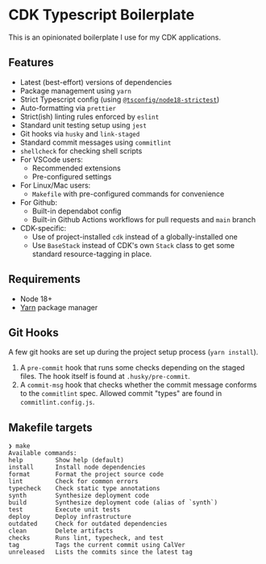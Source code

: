 # CDK Typescript Boilerplate

This is an opinionated boilerplate I use for my CDK applications.

## Features

- Latest (best-effort) versions of dependencies
- Package management using `yarn`
- Strict Typescript config (using [`@tsconfig/node18-strictest`](https://github.com/tsconfig/bases#node-18--strictest-tsconfigjson))
- Auto-formatting via `prettier`
- Strict(ish) linting rules enforced by `eslint`
- Standard unit testing setup using `jest`
- Git hooks via `husky` and `link-staged`
- Standard commit messages using `commitlint`
- `shellcheck` for checking shell scripts
- For VSCode users:
  - Recommended extensions
  - Pre-configured settings
- For Linux/Mac users:
  - `Makefile` with pre-configured commands for convenience
- For Github:
  - Built-in dependabot config
  - Built-in Github Actions workflows for pull requests and `main` branch
- CDK-specific:
  - Use of project-installed `cdk` instead of a globally-installed one
  - Use `BaseStack` instead of CDK's own `Stack` class to get some
    standard resource-tagging in place.

## Requirements

- Node 18+
- [Yarn](https://classic.yarnpkg.com/en/docs/install) package manager

## Git Hooks

A few git hooks are set up during the project setup process (`yarn install`).

1. A `pre-commit` hook that runs some checks depending on the staged
   files. The hook itself is found at `.husky/pre-commit`.
2. A `commit-msg` hook that checks whether the commit message conforms to
   the `commitlint` spec. Allowed commit "types" are found in
   `commitlint.config.js`.

## Makefile targets

```
❯ make
Available commands:
help         Show help (default)
install      Install node dependencies
format       Format the project source code
lint         Check for common errors
typecheck    Check static type annotations
synth        Synthesize deployment code
build        Synthesize deployment code (alias of `synth`)
test         Execute unit tests
deploy       Deploy infrastructure
outdated     Check for outdated dependencies
clean        Delete artifacts
checks       Runs lint, typecheck, and test
tag          Tags the current commit using CalVer
unreleased   Lists the commits since the latest tag
```
